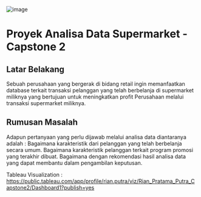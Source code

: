 ![image](https://github.com/Rian1992Putra/Purwadhika-Project---Rian-Pratama/assets/151767318/992ca0d1-dd09-4c4c-9913-e69f300dca2b)
# Proyek Analisa Data Supermarket - Capstone 2

## Latar Belakang
Sebuah perusahaan yang bergerak di bidang retail ingin memanfaatkan database terkait  transaksi pelanggan yang telah berbelanja di supermarket miliknya yang bertujuan untuk meningkatkan profit Perusahaan melalui transaksi supermarket miliknya.


## Rumusan Masalah
Adapun pertanyaan yang perlu dijawab melalui analisa data diantaranya adalah :
Bagaimana karakteristik dari pelanggan yang telah berbelanja secara umum.
Bagaimana karakteristik pelanggan terkait program promosi yang terakhir dibuat.
Bagaimana dengan rekomendasi hasil analisa data yang dapat membantu dalam pengambilan keputusan.

Tableau Visualization :
https://public.tableau.com/app/profile/rian.putra/viz/Rian_Pratama_Putra_Capstone2/Dashboard1?publish=yes
